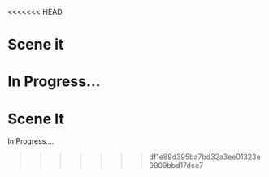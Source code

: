<<<<<<< HEAD

# Scene it

# In Progress...

# Scene It

In Progress....

> > > > > > > df1e89d395ba7bd32a3ee01323e9909bbd17dcc7
